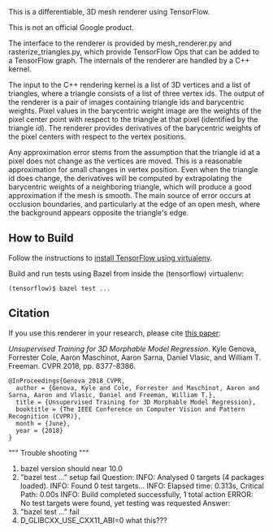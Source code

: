This is a differentiable, 3D mesh renderer using TensorFlow.

This is not an official Google product.

The interface to the renderer is provided by mesh_renderer.py and
rasterize_triangles.py, which provide TensorFlow Ops that can be added to a
TensorFlow graph. The internals of the renderer are handled by a C++ kernel.

The input to the C++ rendering kernel is a list of 3D vertices and a list of
triangles, where a triangle consists of a list of three vertex ids. The
output of the renderer is a pair of images containing triangle ids and
barycentric weights. Pixel values in the barycentric weight image are the
weights of the pixel center point with respect to the triangle at that pixel
(identified by the triangle id). The renderer provides derivatives of the
barycentric weights of the pixel centers with respect to the vertex
positions.

Any approximation error stems from the assumption that the triangle id at a
pixel does not change as the vertices are moved. This is a reasonable
approximation for small changes in vertex position. Even when the triangle id
does change, the derivatives will be computed by extrapolating the barycentric
weights of a neighboring triangle, which will produce a good approximation if
the mesh is smooth. The main source of error occurs at occlusion boundaries, and
particularly at the edge of an open mesh, where the background appears opposite
the triangle's edge.

How to Build
------------

Follow the instructions to [install TensorFlow using virtualenv](https://www.tensorflow.org/install/install_linux#installing_with_virtualenv).

Build and run tests using Bazel from inside the (tensorflow) virtualenv:

`(tensorflow)$ bazel test ...`

Citation
--------

If you use this renderer in your research, please cite [this paper](http://openaccess.thecvf.com/content_cvpr_2018/html/Genova_Unsupervised_Training_for_CVPR_2018_paper.html "CVF Version"):

*Unsupervised Training for 3D Morphable Model Regression*. Kyle Genova, Forrester Cole, Aaron Maschinot, Aaron Sarna, Daniel Vlasic, and William T. Freeman. CVPR 2018, pp. 8377-8386.

```
@InProceedings{Genova_2018_CVPR,
  author = {Genova, Kyle and Cole, Forrester and Maschinot, Aaron and Sarna, Aaron and Vlasic, Daniel and Freeman, William T.},
  title = {Unsupervised Training for 3D Morphable Model Regression},
  booktitle = {The IEEE Conference on Computer Vision and Pattern Recognition (CVPR)},
  month = {June},
  year = {2018}
}
```

"""
Trouble shooting
"""
1. bazel version should near 10.0
2. "bazel test ..." setup fail
Question:
INFO: Analysed 0 targets (4 packages loaded).
INFO: Found 0 test targets...
INFO: Elapsed time: 0.313s, Critical Path: 0.00s
INFO: Build completed successfully, 1 total action
ERROR: No test targets were found, yet testing was requested
Answer:
3. "bazel test ..." fail
4. D_GLIBCXX_USE_CXX11_ABI=0 what this???



